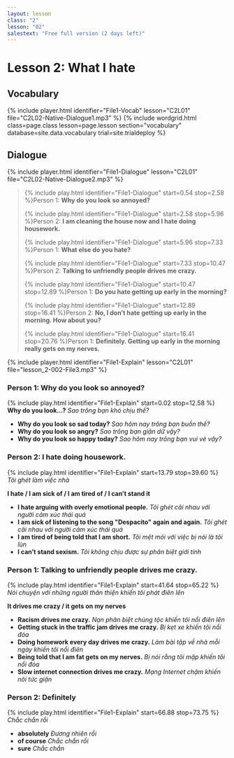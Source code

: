 ```yaml
---
layout: lesson
class: "2"
lesson: "02"
salestext: "Free full version (2 days left)"
---
```


# Lesson 2: What I hate 


## Vocabulary
{% include player.html identifier="File1-Vocab" lesson="C2L01" file="C2L02-Native-Dialogue1.mp3" %}
{% include wordgrid.html 
		class=page.class 
		lesson=page.lesson 
		section="vocabulary"
		database=site.data.vocabulary 
		trial=site.trialdeploy %}


## Dialogue
{% include player.html identifier="File1-Dialogue" lesson="C2L01" file="C2L02-Native-Dialogue2.mp3" %}


> {% include play.html identifier="File1-Dialogue" start=0.54 stop=2.58 %}Person 1: **Why do you look so annoyed?**
> 
> {% include play.html identifier="File1-Dialogue" start=2.58 stop=5.96 %}Person 2: **I am cleaning the house now and I hate doing housework.**
> 
> {% include play.html identifier="File1-Dialogue" start=5.96 stop=7.33 %}Person 1: **What else do you hate?**
> 
> {% include play.html identifier="File1-Dialogue" start=7.33 stop=10.47 %}Person 2: **Talking to unfriendly people drives me crazy.**
> 
> {% include play.html identifier="File1-Dialogue" start=10.47 stop=12.89 %}Person 1: **Do you hate getting up early in the morning?**
> 
> {% include play.html identifier="File1-Dialogue" start=12.89 stop=16.41 %}Person 2: **No, I don’t hate getting up early in the morning. How about you?**
> 
> {% include play.html identifier="File1-Dialogue" start=16.41 stop=20.76 %}Person 1: **Definitely. Getting up early in the morning really gets on my nerves.**


{% include player.html identifier="File1-Explain" lesson="C2L01" file="lesson_2-002-File3.mp3" %}
### Person 1: Why do you look so annoyed?
{% include play.html identifier="File1-Explain" start=0.02 stop=12.58 %} 
**Why do you look…?** *Sao trông bạn khó chịu thế?*

- **Why do you look so sad today?**  *Sao hôm nay trông bạn buồn thế?*
- **Why do you look so angry?**  *Sao trông bạn giận dữ vậy?*
- **Why do you look so happy today?**  *Sao hôm nay trông bạn vui vẻ vậy?*

### Person 2: I hate doing housework.
{% include play.html identifier="File1-Explain" start=13.79 stop=39.60 %}
*Tôi ghét làm việc nhà*

**I hate / I am sick of / I am tired of / I can’t stand it**

- **I hate arguing with overly emotional people.** *Tôi ghét cãi nhau với người cảm xúc thái quá*
- **I am sick of listening to the song "Despacito" again and again.** *Tôi ghét cãi nhau với người cảm xúc thái quá*
- **I am tired of being told that I am short.** *Tôi mệt mỏi với việc bị nói là tôi lùn*
- **I can’t stand sexism.** *Tôi không chịu được sự phân biệt giới tính*

### Person 1: Talking to unfriendly people drives me crazy.
{% include play.html identifier="File1-Explain" start=41.64 stop=65.22 %}
*Nói chuyện với những người thân thiện khiến tôi phát điên lên*

**It drives me crazy / it gets on my nerves**

-  **Racism drives me crazy.** *Nạn phân biệt chủng tộc khiến tôi nổi điên lên*
-  **Getting stuck in the traffic jam drives me crazy.** *Bị kẹt xe khiến tôi nổi đóa*
-  **Doing homework every day drives me crazy.** *Làm bài tập về nhà mỗi ngày khiến tôi nổi điên*
-  **Being told that I am fat gets on my nerves.** *Bị nói rằng tôi mập khiến tôi nổi đóa*
-  **Slow internet connection drives me crazy.** *Mạng Internet chậm khiến nôi tức giận*

### Person 2: Definitely
{% include play.html identifier="File1-Explain" start=66.88 stop=73.75 %}
*Chắc chắn rồi*

- **absolutely** *Đương nhiên rồi*
- **of course** *Chắc chắn rồi*
- **sure** *Chắc chắn*

